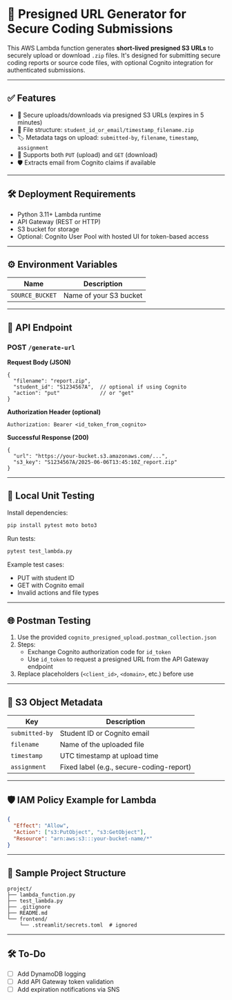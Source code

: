 
# 📄 Presigned URL Generator for Secure Coding Submissions

This AWS Lambda function generates **short-lived presigned S3 URLs** to securely upload or download `.zip` files. It's designed for submitting secure coding reports or source code files, with optional Cognito integration for authenticated submissions.

---

## ✅ Features

- 🔐 Secure uploads/downloads via presigned S3 URLs (expires in 5 minutes)
- 📁 File structure: `student_id_or_email/timestamp_filename.zip`
- 🏷️ Metadata tags on upload: `submitted-by`, `filename`, `timestamp`, `assignment`
- 🧾 Supports both `PUT` (upload) and `GET` (download)
- 🛡️ Extracts email from Cognito claims if available

---

## 🛠️ Deployment Requirements

- Python 3.11+ Lambda runtime
- API Gateway (REST or HTTP)
- S3 bucket for storage
- Optional: Cognito User Pool with hosted UI for token-based access

---

## ⚙️ Environment Variables

| Name           | Description                     |
|----------------|---------------------------------|
| `SOURCE_BUCKET`| Name of your S3 bucket          |

---

## 🚀 API Endpoint

### POST `/generate-url`

**Request Body (JSON)**

```
{
  "filename": "report.zip",
  "student_id": "S1234567A",  // optional if using Cognito
  "action": "put"             // or "get"
}
```

**Authorization Header (optional)**

```
Authorization: Bearer <id_token_from_cognito>
```

**Successful Response (200)**

```
{
  "url": "https://your-bucket.s3.amazonaws.com/...",
  "s3_key": "S1234567A/2025-06-06T13:45:10Z_report.zip"
}
```

---

## 🧪 Local Unit Testing

Install dependencies:

```bash
pip install pytest moto boto3
```

Run tests:

```bash
pytest test_lambda.py
```

Example test cases:

- PUT with student ID
- GET with Cognito email
- Invalid actions and file types

---

## 🌐 Postman Testing

1. Use the provided `cognito_presigned_upload.postman_collection.json`
2. Steps:
   - Exchange Cognito authorization code for `id_token`
   - Use `id_token` to request a presigned URL from the API Gateway endpoint
3. Replace placeholders (`<client_id>`, `<domain>`, etc.) before use

---

## 🧾 S3 Object Metadata

| Key           | Description                      |
|---------------|----------------------------------|
| `submitted-by`| Student ID or Cognito email      |
| `filename`    | Name of the uploaded file        |
| `timestamp`   | UTC timestamp at upload time     |
| `assignment`  | Fixed label (e.g., secure-coding-report) |

---

## 🛡️ IAM Policy Example for Lambda

```json
{
  "Effect": "Allow",
  "Action": ["s3:PutObject", "s3:GetObject"],
  "Resource": "arn:aws:s3:::your-bucket-name/*"
}
```

---

## 📁 Sample Project Structure

```
project/
├── lambda_function.py
├── test_lambda.py
├── .gitignore
├── README.md
└── frontend/
    └── .streamlit/secrets.toml  # ignored
```

---

## 🛠 To-Do

- [ ] Add DynamoDB logging
- [ ] Add API Gateway token validation
- [ ] Add expiration notifications via SNS
